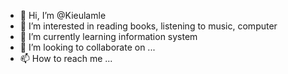 - 👋 Hi, I’m @Kieulamle
- 👀 I’m interested in reading books, listening to music, computer
- 🌱 I’m currently learning information system
- 💞️ I’m looking to collaborate on ...
- 📫 How to reach me ...

<!---
Kieulamle/Kieulamle is a ✨ special ✨ repository because its `README.md` (this file) appears on your GitHub profile.
You can click the Preview link to take a look at your changes.
--->
